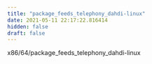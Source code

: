```yaml
---
title: "package_feeds_telephony_dahdi-linux"
date: 2021-05-11 22:17:22.816414
hidden: false
draft: false
---
```


x86/64/package_feeds_telephony_dahdi-linux

